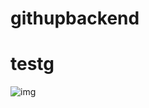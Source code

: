 # githupbackend
# testg
![img]([https://www.google.com/url?sa=i&url=https%3A%2F%2Fjonathanmh.com%2Fhow-to-create-a-git-merge-conflict%2F&psig=AOvVaw09sZGyxz20bwXbb58Zqj0o&ust=1701358058277000&source=images&cd=vfe&opi=89978449&ved=0CA8QjRxqFwoTCKCksOPC6YIDFQAAAAAdAAAAABAD](https://jonathanmh.com/assets/2015/temporary-git-merge-conflict-files.png)https://jonathanmh.com/assets/2015/temporary-git-merge-conflict-files.png)
